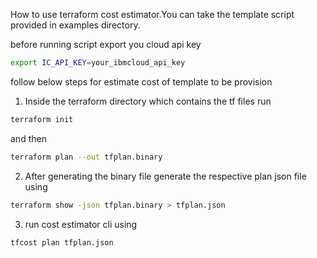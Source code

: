 How to use terraform cost estimator.You can take the template script provided in examples directory.

before running script export you cloud api key
```bash
export IC_API_KEY=your_ibmcloud_api_key
```
follow below steps for estimate cost of template to be provision
1. Inside the terraform directory which contains the tf files run
```bash
terraform init 
```
and then 
```bash
terraform plan --out tfplan.binary
```
2. After generating the binary file generate the respective plan json file using
```bash
terraform show -json tfplan.binary > tfplan.json
```

3. run cost estimator cli using 
```bash
tfcost plan tfplan.json
```